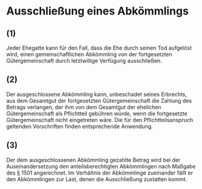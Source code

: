 # Ausschließung eines Abkömmlings



## (1)

 Jeder Ehegatte kann für den Fall, dass die Ehe durch seinen Tod aufgelöst wird, einen gemeinschaftlichen Abkömmling von der fortgesetzten Gütergemeinschaft durch letztwillige Verfügung ausschließen.

## (2)

 Der ausgeschlossene Abkömmling kann, unbeschadet seines Erbrechts, aus dem Gesamtgut der fortgesetzten Gütergemeinschaft die Zahlung des Betrags verlangen, der ihm von dem Gesamtgut der ehelichen Gütergemeinschaft als Pflichtteil gebühren würde, wenn die fortgesetzte Gütergemeinschaft nicht eingetreten wäre. Die für den Pflichtteilsanspruch geltenden Vorschriften finden entsprechende Anwendung.

## (3)

 Der dem ausgeschlossenen Abkömmling gezahlte Betrag wird bei der Auseinandersetzung den anteilsberechtigten Abkömmlingen nach Maßgabe des § 1501 angerechnet. Im Verhältnis der Abkömmlinge zueinander fällt er den Abkömmlingen zur Last, denen die Ausschließung zustatten kommt. 

